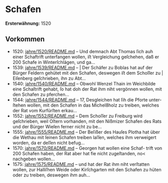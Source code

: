 # Schafen

**Ersterwähnung:** 1520

## Vorkommen
- 1520: [jahre/1520/README.md](../jahre/1520/README.md) – Und
demnach Abt Thomas ſich auh einer Schaftrift unterfangen
wollen, iſt Vergleichung geſchehen, daß er 200 Schafe in
Winterſchlägen, und ga...
- 1539: [jahre/1539/README.md](../jahre/1539/README.md) – |
Der Schäfer zu Boblas hat auf der Bürger Feldern
gehütet mit den Schafen, deswegen iſt dem Schoſſer zu |
Eiſenberg geſchrieben, ihn zu Abt...
- 1540: [jahre/1540/README.md](../jahre/1540/README.md) – Obwohl Wenzel Thain im Weichbilde eine Schaſtrift
gehabt, ſo hat doh der Rat ihm niht vergönnen wollen,
mit den Schafen zu pferchen...
- 1544: [jahre/1544/README.md](../jahre/1544/README.md) – 17, Desgleichen hat ſih die Pforte unter-
ſtehen wollen, mit den Schafen in das Michel8holz zu
treiben, welches der Rat vom Kurfürſten erkau...
- 1552: [jahre/1552/README.md](../jahre/1552/README.md) – Dem Schoſſer zu Freiburg wird geſchrieben, weil
Oſtern vorhanden, mit den Nißmizer Schafen des Rats
und der Bürger Wieſen ferner nicht zu be...
- 1555: [jahre/1555/README.md](../jahre/1555/README.md) – Der Beſißer des Hauſes Plotha hat über die Wethau
mit ſeinen Schafen treiben laſſen, welches ihm verweigert
worden, da er deſſen nicht befug...
- 1570: [jahre/1570/README.md](../jahre/1570/README.md) – Georgen hat wollen eine Schaf-
trift von 200 Schafen haben, der Rat aber hat fie nicht
zugeſtanden, no< nachgeben wollen...
- 1575: [jahre/1575/README.md](../jahre/1575/README.md) – und hat der Rat ihm niht verſtatten wollen, zur
Halliſhen Weide oder Kirſchgarten mit den Schafen zu
hüten oder zu treiben, deswegen ihm auh...
